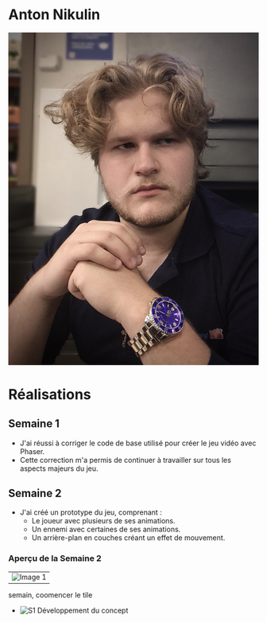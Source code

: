 # Anton Nikulin

 ![Anton Nikulin](/img/Image.jfif)

# Réalisations  

## Semaine 1  
- J'ai réussi à corriger le code de base utilisé pour créer le jeu vidéo avec Phaser.  
- Cette correction m'a permis de continuer à travailler sur tous les aspects majeurs du jeu.  

## Semaine 2  
- J'ai créé un prototype du jeu, comprenant :  
  - Le joueur avec plusieurs de ses animations.  
  - Un ennemi avec certaines de ses animations.
  - Un arrière-plan en couches créant un effet de mouvement.  


### Aperçu de la Semaine 2  
<table>
  <tr>
    <td><img src="images for water/Screenshot 2024-11-03 210253.png" alt="Image 1" ></td>
  </tr>
</table>

 semain, coomencer le tile

* ![S1 Développement du concept](https://fakeimg.pl/400x400?text=Concept)
